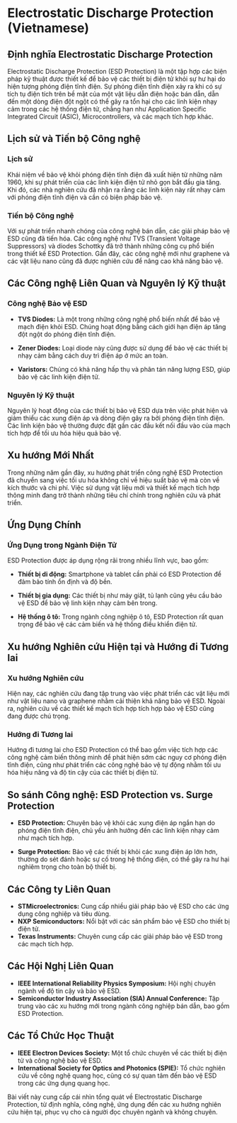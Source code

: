 # Electrostatic Discharge Protection (Vietnamese)

## Định nghĩa Electrostatic Discharge Protection

Electrostatic Discharge Protection (ESD Protection) là một tập hợp các biện pháp kỹ thuật được thiết kế để bảo vệ các thiết bị điện tử khỏi sự hư hại do hiện tượng phóng điện tĩnh điện. Sự phóng điện tĩnh điện xảy ra khi có sự tích tụ điện tích trên bề mặt của một vật liệu dẫn điện hoặc bán dẫn, dẫn đến một dòng điện đột ngột có thể gây ra tổn hại cho các linh kiện nhạy cảm trong các hệ thống điện tử, chẳng hạn như Application Specific Integrated Circuit (ASIC), Microcontrollers, và các mạch tích hợp khác.

## Lịch sử và Tiến bộ Công nghệ

### Lịch sử

Khái niệm về bảo vệ khỏi phóng điện tĩnh điện đã xuất hiện từ những năm 1960, khi sự phát triển của các linh kiện điện tử nhỏ gọn bắt đầu gia tăng. Khi đó, các nhà nghiên cứu đã nhận ra rằng các linh kiện này rất nhạy cảm với phóng điện tĩnh điện và cần có biện pháp bảo vệ.

### Tiến bộ Công nghệ

Với sự phát triển nhanh chóng của công nghệ bán dẫn, các giải pháp bảo vệ ESD cũng đã tiến hóa. Các công nghệ như TVS (Transient Voltage Suppressors) và diodes Schottky đã trở thành những công cụ phổ biến trong thiết kế ESD Protection. Gần đây, các công nghệ mới như graphene và các vật liệu nano cũng đã được nghiên cứu để nâng cao khả năng bảo vệ.

## Các Công nghệ Liên Quan và Nguyên lý Kỹ thuật

### Công nghệ Bảo vệ ESD

- **TVS Diodes:** Là một trong những công nghệ phổ biến nhất để bảo vệ mạch điện khỏi ESD. Chúng hoạt động bằng cách giới hạn điện áp tăng đột ngột do phóng điện tĩnh điện.
  
- **Zener Diodes:** Loại diode này cũng được sử dụng để bảo vệ các thiết bị nhạy cảm bằng cách duy trì điện áp ở mức an toàn.

- **Varistors:** Chúng có khả năng hấp thụ và phân tán năng lượng ESD, giúp bảo vệ các linh kiện điện tử.

### Nguyên lý Kỹ thuật

Nguyên lý hoạt động của các thiết bị bảo vệ ESD dựa trên việc phát hiện và giảm thiểu các xung điện áp và dòng điện gây ra bởi phóng điện tĩnh điện. Các linh kiện bảo vệ thường được đặt gần các đầu kết nối đầu vào của mạch tích hợp để tối ưu hóa hiệu quả bảo vệ.

## Xu hướng Mới Nhất

Trong những năm gần đây, xu hướng phát triển công nghệ ESD Protection đã chuyển sang việc tối ưu hóa không chỉ về hiệu suất bảo vệ mà còn về kích thước và chi phí. Việc sử dụng vật liệu mới và thiết kế mạch tích hợp thông minh đang trở thành những tiêu chí chính trong nghiên cứu và phát triển.

## Ứng Dụng Chính

### Ứng Dụng trong Ngành Điện Tử

ESD Protection được áp dụng rộng rãi trong nhiều lĩnh vực, bao gồm:

- **Thiết bị di động:** Smartphone và tablet cần phải có ESD Protection để đảm bảo tính ổn định và độ bền.
  
- **Thiết bị gia dụng:** Các thiết bị như máy giặt, tủ lạnh cũng yêu cầu bảo vệ ESD để bảo vệ linh kiện nhạy cảm bên trong.

- **Hệ thống ô tô:** Trong ngành công nghiệp ô tô, ESD Protection rất quan trọng để bảo vệ các cảm biến và hệ thống điều khiển điện tử.

## Xu hướng Nghiên cứu Hiện tại và Hướng đi Tương lai

### Xu hướng Nghiên cứu

Hiện nay, các nghiên cứu đang tập trung vào việc phát triển các vật liệu mới như vật liệu nano và graphene nhằm cải thiện khả năng bảo vệ ESD. Ngoài ra, nghiên cứu về các thiết kế mạch tích hợp tích hợp bảo vệ ESD cũng đang được chú trọng.

### Hướng đi Tương lai

Hướng đi tương lai cho ESD Protection có thể bao gồm việc tích hợp các công nghệ cảm biến thông minh để phát hiện sớm các nguy cơ phóng điện tĩnh điện, cũng như phát triển các công nghệ bảo vệ tự động nhằm tối ưu hóa hiệu năng và độ tin cậy của các thiết bị điện tử.

## So sánh Công nghệ: ESD Protection vs. Surge Protection

- **ESD Protection:** Chuyên bảo vệ khỏi các xung điện áp ngắn hạn do phóng điện tĩnh điện, chủ yếu ảnh hưởng đến các linh kiện nhạy cảm như mạch tích hợp.

- **Surge Protection:** Bảo vệ các thiết bị khỏi các xung điện áp lớn hơn, thường do sét đánh hoặc sự cố trong hệ thống điện, có thể gây ra hư hại nghiêm trọng cho toàn bộ thiết bị.

## Các Công ty Liên Quan

- **STMicroelectronics:** Cung cấp nhiều giải pháp bảo vệ ESD cho các ứng dụng công nghiệp và tiêu dùng.
- **NXP Semiconductors:** Nổi bật với các sản phẩm bảo vệ ESD cho thiết bị điện tử.
- **Texas Instruments:** Chuyên cung cấp các giải pháp bảo vệ ESD trong các mạch tích hợp.

## Các Hội Nghị Liên Quan

- **IEEE International Reliability Physics Symposium:** Hội nghị chuyên ngành về độ tin cậy và bảo vệ ESD.
- **Semiconductor Industry Association (SIA) Annual Conference:** Tập trung vào các xu hướng mới trong ngành công nghiệp bán dẫn, bao gồm ESD Protection.

## Các Tổ Chức Học Thuật

- **IEEE Electron Devices Society:** Một tổ chức chuyên về các thiết bị điện tử và công nghệ bảo vệ ESD.
- **International Society for Optics and Photonics (SPIE):** Tổ chức nghiên cứu về công nghệ quang học, cũng có sự quan tâm đến bảo vệ ESD trong các ứng dụng quang học.

Bài viết này cung cấp cái nhìn tổng quát về Electrostatic Discharge Protection, từ định nghĩa, công nghệ, ứng dụng đến các xu hướng nghiên cứu hiện tại, phục vụ cho cả người đọc chuyên ngành và không chuyên.